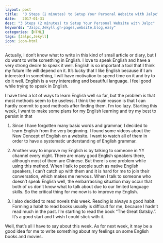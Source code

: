 ---layout: posttitle:  "3 Steps (2 minutes) to Setup Your Personal Website with Jalpc"date:   2017-01-31desc: "3 Steps (2 minutes) to Setup Your Personal Website with Jalpc"keywords: "Jalpc,Jekyll,gh-pages,website,blog,easy"categories: [HTML]tags: [Jalpc,Jekyll]icon: icon-html---Actually, I don’t know what to write in this kind of small article or diary, but I do want to write something in English. I love to speak English and have a very strong desire to speak it well. English is so important a tool that I think my future life will depend on it. It’s lucky that I like English because if I am interested in something, I will have motivation to spend time on it and try to do it well. English is a very interesting and beautiful language. I feel good while trying to speak in English.I have tried a lot of ways to learn English well so far, but the problem is that most methods seem to be useless. I think the main reason is that I can hardly commit to good methods after finding them. I’m too lazy. Starting this week, I want to make some plans for my English learning and try my best to persist in that1. Since I have forgotten many basic words and grammar, I decided to learn English from the very beginning. I found some videos about the New Concept of English on a website. I want to watch all of them in order to have a systematic understanding of English grammar.2. Another way to improve my English is by talking to someone in YY channel every night. There are many good English speakers there, although most of them are Chinese. But there is one problem while using this method. When I talk to people such as native English speakers, I can’t catch up with them and it is hard for me to join their conversation, which makes me nervous. When I talk to someone who doesn’t speak English well, the embarrassing situation may occur that both of us don’t know what to talk about due to our limited language skills. So the critical thing for me now is to improve my English.3. I also decided to read novels this week. Reading is always a good habit. Forming a habit to read books usually is difficult for me, because I hadn’t read much in the past. I’m starting to read the book “The Great Gatsby.”. It’s a good start and I wish I could stick with it.Well, that’s all I have to say about this week. As for next week, it may be a good idea for me to write something about my feelings on some English books and movies.